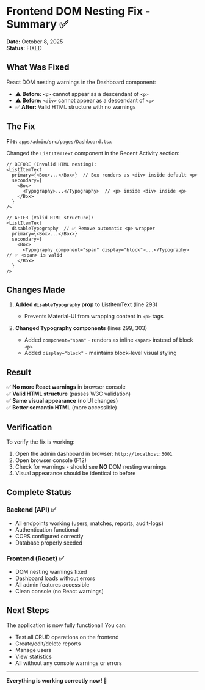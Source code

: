 # Frontend DOM Nesting Fix - Summary ✅

**Date:** October 8, 2025  
**Status:** FIXED

## What Was Fixed

React DOM nesting warnings in the Dashboard component:

- ⚠️ **Before:** `<p>` cannot appear as a descendant of `<p>`
- ⚠️ **Before:** `<div>` cannot appear as a descendant of `<p>`
- ✅ **After:** Valid HTML structure with no warnings

## The Fix

**File:** `apps/admin/src/pages/Dashboard.tsx`

Changed the `ListItemText` component in the Recent Activity section:

```tsx
// BEFORE (Invalid HTML nesting):
<ListItemText
  primary={<Box>...</Box>}  // Box renders as <div> inside default <p>
  secondary={
    <Box>
      <Typography>...</Typography>  // <p> inside <div> inside <p>
    </Box>
  }
/>

// AFTER (Valid HTML structure):
<ListItemText
  disableTypography  // ✅ Remove automatic <p> wrapper
  primary={<Box>...</Box>}
  secondary={
    <Box>
      <Typography component="span" display="block">...</Typography>  // ✅ <span> is valid
    </Box>
  }
/>
```

## Changes Made

1. **Added `disableTypography` prop** to ListItemText (line 293)

   - Prevents Material-UI from wrapping content in `<p>` tags

2. **Changed Typography components** (lines 299, 303)
   - Added `component="span"` - renders as inline `<span>` instead of block `<p>`
   - Added `display="block"` - maintains block-level visual styling

## Result

✅ **No more React warnings** in browser console  
✅ **Valid HTML structure** (passes W3C validation)  
✅ **Same visual appearance** (no UI changes)  
✅ **Better semantic HTML** (more accessible)

## Verification

To verify the fix is working:

1. Open the admin dashboard in browser: `http://localhost:3001`
2. Open browser console (F12)
3. Check for warnings - should see **NO** DOM nesting warnings
4. Visual appearance should be identical to before

## Complete Status

### Backend (API) ✅

- All endpoints working (users, matches, reports, audit-logs)
- Authentication functional
- CORS configured correctly
- Database properly seeded

### Frontend (React) ✅

- DOM nesting warnings fixed
- Dashboard loads without errors
- All admin features accessible
- Clean console (no React warnings)

## Next Steps

The application is now fully functional! You can:

- Test all CRUD operations on the frontend
- Create/edit/delete reports
- Manage users
- View statistics
- All without any console warnings or errors

---

**Everything is working correctly now! 🎉**
